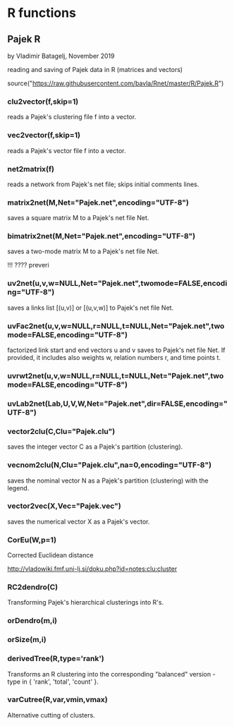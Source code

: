 # R functions

## Pajek R

 by Vladimir Batagelj, November 2019

reading and saving of Pajek data in R (matrices and vectors)

 source("https://raw.githubusercontent.com/bavla/Rnet/master/R/Pajek.R")


### clu2vector(f,skip=1)

reads a Pajek's clustering file f into a vector.


### vec2vector(f,skip=1)

reads a Pajek's vector file f into a vector.

### net2matrix(f)

reads a network from Pajek's net file; skips initial comments lines.


### matrix2net(M,Net="Pajek.net",encoding="UTF-8")

saves a square matrix M to a Pajek's net file Net.

### bimatrix2net(M,Net="Pajek.net",encoding="UTF-8")

saves a two-mode matrix M to a Pajek's net file Net.

!!! ???? preveri
### uv2net(u,v,w=NULL,Net="Pajek.net",twomode=FALSE,encoding="UTF-8")

saves a links list [(u,v)] or [(u,v,w)]  to Pajek's net file Net.


### uvFac2net(u,v,w=NULL,r=NULL,t=NULL,Net="Pajek.net",twomode=FALSE,encoding="UTF-8")

factorized link start and end vectors u and v  saves to Pajek's net file Net. If provided, it includes also weights w, relation numbers r, and time points t.

### uvrwt2net(u,v,w=NULL,r=NULL,t=NULL,Net="Pajek.net",twomode=FALSE,encoding="UTF-8")

### uvLab2net(Lab,U,V,W,Net="Pajek.net",dir=FALSE,encoding="UTF-8")

### vector2clu(C,Clu="Pajek.clu")

saves the integer vector C as a Pajek's partition (clustering).

### vecnom2clu(N,Clu="Pajek.clu",na=0,encoding="UTF-8")

saves the nominal vector N as a Pajek's partition (clustering) with the legend.

### vector2vec(X,Vec="Pajek.vec")

saves the numerical vector X as a Pajek's vector.



### CorEu(W,p=1)

Corrected Euclidean distance

http://vladowiki.fmf.uni-lj.si/doku.php?id=notes:clu:cluster

### RC2dendro(C)

Transforming Pajek's hierarchical clusterings into R's.

### orDendro(m,i)

### orSize(m,i) 

### derivedTree(R,type='rank')

Transforms an R clustering into the corresponding "balanced" version -
type in { 'rank', 'total', 'count' }.

### varCutree(R,var,vmin,vmax)

Alternative cutting of clusters.
